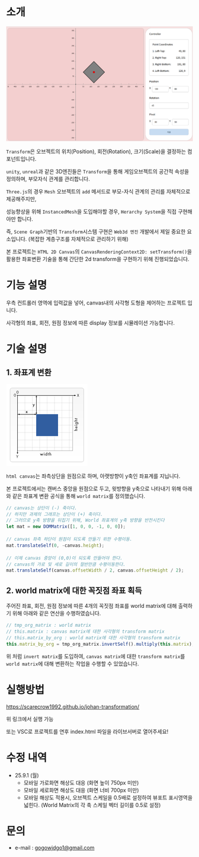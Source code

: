 # 소개
![screenshot](./public/preview.png)

`Transform`은 오브젝트의 위치(Position), 회전(Rotation), 크기(Scale)을 결정하는 컴포넌트입니다.

`unity`, `unreal`과 같은 3D엔진들은 `Transform`을 통해 게임오브젝트의 공간적 속성을 정의하며, 부모자식 관계를 관리합니다.

`Three.js`의 경우 `Mesh` 오브젝트의 `add` 메서드로 부모-자식 관계의 관리를 자체적으로 제공해주지만,

성능향상을 위해 `InstancedMesh`을 도입해야할 경우, `Herarchy System`을 직접 구현해야만 합니다.

즉, `Scene Graph`기반의 `Transform`시스템 구현은 `Web3d 엔진` 개발에서 제일 중요한 요소입니다.
(복잡한 계층구조를 자체적으로 관리하기 위해)

본 프로젝트는 `HTML 2D Canvas`의 `CanvasRenderingContext2D: setTransform()`을 활용한 좌표변환 기술을 통해 간단한 2d transform을 구현하기 위해 진행되었습니다.



# 기능 설명



우측 컨트롤러 영역에 입력값을 넣어, canvas내의 사각형 도형을 제어하는 프로젝트 입니다.

사각형의 좌표, 회전, 원점 정보에 따른 display 정보를 시뮬레이션 가능합니다.




# 기술 설명


## 1. 좌표계 변환

![screenshot](./public/canvas_coordinate.png)

`html canvas`는 좌측상단을 원점으로 하며, 아랫방향이 y축인 좌표계를 지닙니다.

본 프로젝트에서는 캔버스 중앙을 원점으로 두고, 윗방향을 y축으로 나타내기 위해 아래와 같은 좌표계 변환 공식을 통해 `world matrix`를 정의했습니다.

```js
// canvas는 상단이 (-) 축이다.
// 하지만 과제의 그래프는 상단이 (+) 축이다.
// 그러므로 y축 방향을 뒤집기 위해, World 좌표계의 y축 방향을 반전시킨다
let mat = new DOMMatrix([1, 0, 0, -1, 0, 0]);

// canvas 좌측 하단이 원점이 되도록 만들기 위한 수평이동.
mat.translateSelf(0, -canvas.height);

// 이제 canvas 중앙이 (0,0)이 되도록 만들어야 한다.
// canvas의 가로 및 세로 길이의 절반만큼 수평이동한다.
mat.translateSelf(canvas.offsetWidth / 2, canvas.offsetHeight / 2);
```



## 2. world matrix에 대한 꼭짓점 좌표 획득
주어진 좌표, 회전, 원점 정보에 따른 4개의 꼭짓점 좌표를 world matrix에 대해 출력하기 위해 아래와 같은 연산을 수행하였습니다.

```js
// tmp_org_matrix : world matrix
// this.matrix : canvas matrix에 대한 사각형의 transform matrix
// this.matrix_by_org : world matrix에 대한 사각형의 transform matrix
this.matrix_by_org = tmp_org_matrix.invertSelf().multiply(this.matrix);
```

위 처럼 `invert matrix`를 도입하여, `canvas matrix`에 대한 `transform matrix`를 `world matrix`에 대해 변환하는 작업을 수행할 수 있었습니다.



# 실행방법

https://scarecrow1992.github.io/johan-transformation/

위 링크에서 실행 가능

또는 VSC로 프로젝트를 연후 index.html 파일을 라이브서버로 열어주세요!


# 수정 내역
- 25.9.1 (월)
  - 모바일 가로화면 해상도 대응 (화면 높이 750px 미만)
  - 모바일 세로화면 해상도 대응 (화면 너비 700px 미만)
  - 모바일 해상도 적용시, 오브젝트 스케일을 0.5배로 설정하여 뷰포트 표시영역을 넓힌다.
    (World Matrix의 각 축 스케일 벡터 길이를 0.5로 설정)


# 문의
- e-mail : gogowjdgo1@gmail.com
